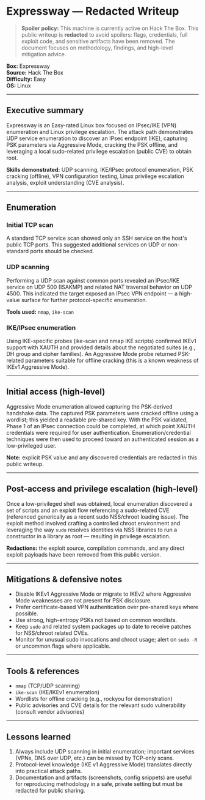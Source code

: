 # Expressway — Redacted Writeup

> **Spoiler policy:** This machine is currently active on Hack The Box. This public writeup is **redacted** to avoid spoilers: flags, credentials, full exploit code, and sensitive artifacts have been removed. The document focuses on methodology, findings, and high-level mitigation advice.

**Box:** Expressway  
**Source:** Hack The Box  
**Difficulty:** Easy  
**OS:** Linux  

---

## Executive summary
Expressway is an Easy-rated Linux box focused on IPsec/IKE (VPN) enumeration and Linux privilege escalation. The attack path demonstrates UDP service enumeration to discover an IPsec endpoint (IKE), capturing PSK parameters via Aggressive Mode, cracking the PSK offline, and leveraging a local sudo-related privilege escalation (public CVE) to obtain root.

**Skills demonstrated:** UDP scanning, IKE/IPsec protocol enumeration, PSK cracking (offline), VPN configuration testing, Linux privilege escalation analysis, exploit understanding (CVE analysis).

---

## Enumeration

### Initial TCP scan
A standard TCP service scan showed only an SSH service on the host's public TCP ports. This suggested additional services on UDP or non-standard ports should be checked.

### UDP scanning
Performing a UDP scan against common ports revealed an IPsec/IKE service on UDP 500 (ISAKMP) and related NAT traversal behavior on UDP 4500. This indicated the target exposed an IPsec VPN endpoint — a high-value surface for further protocol-specific enumeration.

**Tools used:** `nmap`, `ike-scan`

### IKE/IPsec enumeration
Using IKE-specific probes (ike-scan and nmap IKE scripts) confirmed IKEv1 support with XAUTH and provided details about the negotiated suites (e.g., DH group and cipher families). An Aggressive Mode probe returned PSK-related parameters suitable for offline cracking (this is a known weakness of IKEv1 Aggressive Mode).

---

## Initial access (high-level)
Aggressive Mode enumeration allowed capturing the PSK-derived handshake data. The captured PSK parameters were cracked offline using a wordlist; this yielded a readable pre-shared key. With the PSK validated, Phase 1 of an IPsec connection could be completed, at which point XAUTH credentials were required for user authentication. Enumeration/credential techniques were then used to proceed toward an authenticated session as a low-privileged user.

**Note:** explicit PSK value and any discovered credentials are redacted in this public writeup.

---

## Post-access and privilege escalation (high-level)
Once a low-privileged shell was obtained, local enumeration discovered a set of scripts and an exploit flow referencing a sudo-related CVE (referenced generically as a recent sudo NSS/chroot loading issue). The exploit method involved crafting a controlled chroot environment and leveraging the way `sudo` resolves identities via NSS libraries to run a constructor in a library as root — resulting in privilege escalation.

**Redactions:** the exploit source, compilation commands, and any direct exploit payloads have been removed from this public version.

---

## Mitigations & defensive notes
- Disable IKEv1 Aggressive Mode or migrate to IKEv2 where Aggressive Mode weaknesses are not present for PSK disclosure.
- Prefer certificate-based VPN authentication over pre-shared keys where possible.
- Use strong, high-entropy PSKs not based on common wordlists.
- Keep `sudo` and related system packages up to date to receive patches for NSS/chroot related CVEs.
- Monitor for unusual sudo invocations and chroot usage; alert on `sudo -R` or uncommon flags where applicable.

---

## Tools & references
- `nmap` (TCP/UDP scanning)
- `ike-scan` (IKE/IKEv1 enumeration)
- Wordlists for offline cracking (e.g., rockyou for demonstration)
- Public advisories and CVE details for the relevant sudo vulnerability (consult vendor advisories)

---

## Lessons learned
1. Always include UDP scanning in initial enumeration; important services (VPNs, DNS over UDP, etc.) can be missed by TCP-only scans.
2. Protocol-level knowledge (IKE v1 Aggressive Mode) translates directly into practical attack paths.
3. Documentation and artifacts (screenshots, config snippets) are useful for reproducing methodology in a safe, private setting but must be redacted for public sharing.
